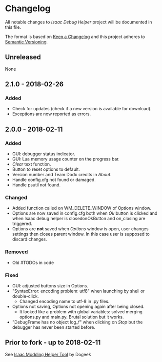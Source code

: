 # Changelog
All notable changes to *Isaac Debug Helper* project will be documented in this file.

The format is based on [Keep a Changelog](http://keepachangelog.com/en/1.0.0/)
and this project adheres to [Semantic Versioning](http://semver.org/spec/v2.0.0.html).

## Unreleased
None

## 2.1.0 - 2018-02-26

### Added 
- Check for updates (check if a new version is available for download).
- Exceptions are now reported as errors.

## 2.0.0 - 2018-02-11

### Added 
- GUI: debugger status indicator.
- GUI: Lua memory usage counter on the progress bar.
- *Clear* text function.
- Button to reset options to default.
- Version number and Team Dodo credits in *About*.
- Handle config.cfg not found or damaged.
- Handle psutil not found.

### Changed
- Added function called on WM_DELETE_WINDOW of Options window.
- Options are now saved in config.cfg both when *Ok* button is clicked and when Isaac debug helper is closedonOkButton and on_closing are triggered.
- Options are **not** saved when *Options* window is open, user changes settings then closes parent window. In this case user is supposed to discard changes.
### Removed
- Old #TODOs in code

### Fixed
- GUI: adjusted buttons size in Options.
- "SyntaxError: encoding problem: utf8" when launching by shell or double-click.
	* Changed encoding name to utf-8 in .py files.
- Options not saving, Options not opening again after being closed.
	* It looked like a problem with global variables: solved merging options.py and main.py. Brutal solution but it works.
- "DebugFrame has no object log_f" when clicking on *Stop* but the debugger has never been started before.
	
## Prior to fork - up to 2018-02-11
See [Isaac Modding Helper Tool] by Dogeek

[Isaac Modding Helper Tool]: https://github.com/Dogeek/isaac-debug-helper/
